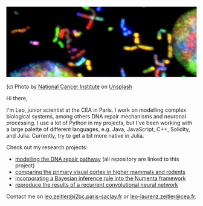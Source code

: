 ![header](header_3.jpg)

(c) Photo by <a href="https://unsplash.com/@nci?utm_source=unsplash&utm_medium=referral&utm_content=creditCopyText">National Cancer Institute</a> on <a href="https://unsplash.com/s/photos/neuron-dna?utm_source=unsplash&utm_medium=referral&utm_content=creditCopyText">Unsplash</a>

Hi there,

I'm Leo, junior scientist at the CEA in Paris. I work on modelling complex biological systems, among others DNA repair mechanisms and neuronal processing.
I use a lot of Python in my projects, but I've been working with a large palette of different languages, e.g. Java, JavaScript, C++, Solidity, and Julia. Currently,
try to get a bit more native in Julia.

Check out my research projects:
- [modelling the DNA repair pathway](https://github.com/users/leoTiez/projects/1) (all repository are linked to this project)
- [comparing the primary visual cortex in higher mammals and rodents](https://github.com/leoTiez/Dynamical-consequences-of-long-range-patchy-connections-in-the-neocortex)
- [incorporating a Bayesian inference rule into the Numenta framework](https://github.com/leoTiez/htmresearch)
- [reproduce the results of a recurrent convolutional neural network](https://github.com/leoTiez/dd2424)

Contact me on [leo.zeitler@i2bc.paris-saclay.fr](leo.zeitler@i2bc.paris-saclay.fr) or [leo-laurenz.zeitler@cea.fr](leo-laurenz.zeitler@cea.fr).



<!---
leoTiez/leoTiez is a ✨ special ✨ repository because its `README.md` (this file) appears on your GitHub profile.
You can click the Preview link to take a look at your changes.
--->
